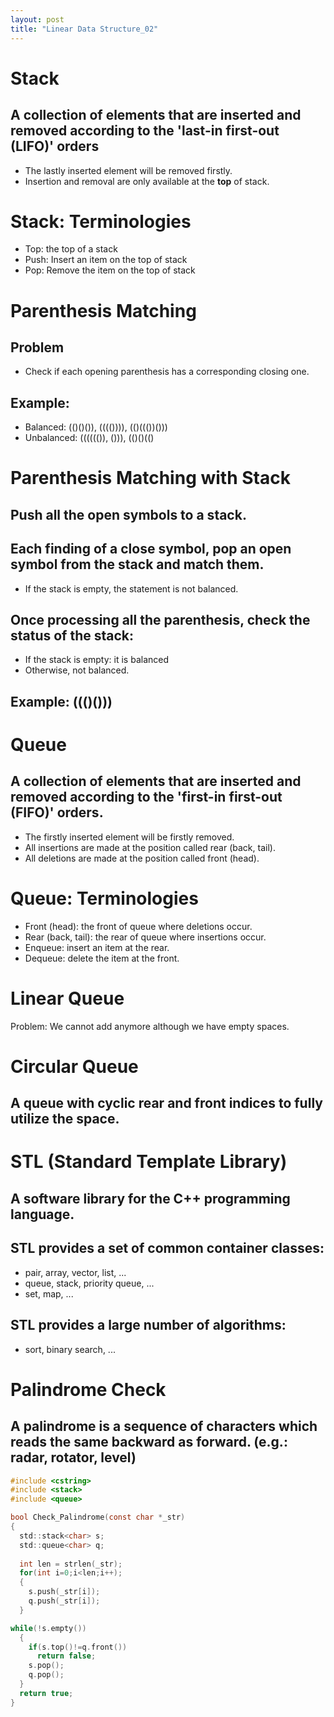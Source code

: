 ```yaml
---
layout: post
title: "Linear Data Structure_02"
---
```

# Stack
## A collection of elements that are inserted and removed according to the 'last-in first-out (LIFO)' orders
- The lastly inserted element will be removed firstly.
- Insertion and removal are only available at the **top** of stack.
# Stack: Terminologies
- Top: the top of a stack
- Push: Insert an item on the top of stack
- Pop: Remove the item on the top of stack
# Parenthesis Matching
## Problem
- Check if each opening parenthesis has a corresponding closing one. 
## Example:
- Balanced: (()()()), (((()))), (()((())()))
- Unbalanced: (((((()), ())), (()()(()
# Parenthesis Matching with Stack
## Push all the open symbols to a stack.
## Each finding of a close symbol, pop an open symbol from the stack and match them.
- If the stack is empty, the statement is not balanced.
## Once processing all the parenthesis, check the status of the stack: 
- If the stack is empty: it is balanced
- Otherwise, not balanced.
## Example: ((()()))

# Queue
## A collection of elements that are inserted and removed according to the 'first-in first-out (FIFO)' orders.
- The firstly inserted element will be firstly removed.
- All insertions are made at the position called rear (back, tail).
- All deletions are made at the position called front (head).
# Queue: Terminologies
- Front (head): the front of queue where deletions occur. 
- Rear (back, tail): the rear of queue where insertions occur. 
- Enqueue: insert an item at the rear.
- Dequeue: delete the item at the front.
# Linear Queue
Problem: We cannot add anymore although we have empty spaces.
# Circular Queue
## A queue with cyclic rear and front indices to fully utilize the space.
# STL (Standard Template Library)
## A software library for the C++ programming language.
## STL provides a set of common container classes:
- pair, array, vector, list, ...
- queue, stack, priority queue, ...
- set, map, ...
## STL provides a large number of algorithms:
- sort, binary search, ...
# Palindrome Check
## A palindrome is a sequence of characters which reads the same backward as forward. (e.g.: radar, rotator, level)
```c
#include <cstring>
#include <stack>
#include <queue>

bool Check_Palindrome(const char *_str)
{
  std::stack<char> s;
  std::queue<char> q;
  
  int len = strlen(_str);
  for(int i=0;i<len;i++);
  {
    s.push(_str[i]);
    q.push(_str[i]);
  }

while(!s.empty())
  {
    if(s.top()!=q.front())
      return false;
    s.pop();
    q.pop();
  }
  return true;
}
```
